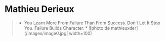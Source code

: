 # Mathieu Derieux
>* You Learn More From Failure Than From Success. Don’t Let It Stop You. Failure Builds Character. *
![photo de mathieuxder](/images/image0.jpg| width=100)
